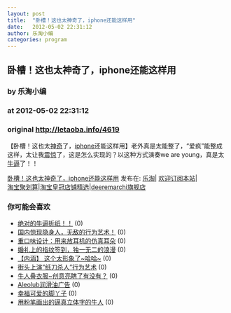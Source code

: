 ```yaml
---
layout: post
title:  "卧槽！这也太神奇了，iphone还能这样用"
date:   2012-05-02 22:31:12
author: 乐淘小编
categories: program
---
```


## 卧槽！这也太神奇了，iphone还能这样用
### by 乐淘小编
### at 2012-05-02 22:31:12
### original <http://letaoba.info/4619>

<p>【卧槽！这也太<a href="http://letaoba.info/tag/%e7%a5%9e%e5%a5%87" title="查看 神奇 中的全部文章">神奇</a>了，<a href="http://letaoba.info/tag/iphone" title="查看 iphone 中的全部文章">iphone</a>还能这样用】老外真是太能整了，“爱疯”能整成这样，太让我<a href="http://letaoba.info/tag/%e9%9c%87%e6%83%8a" title="查看 震惊 中的全部文章">震惊</a>了，这是怎么实现的？以这种方式演奏we are young，真是太<a href="http://letaoba.info/tag/%e7%89%9b%e9%80%bc" title="查看 牛逼 中的全部文章">牛逼</a>了！！<br>
</p>
<p><a href="http://letaoba.info/4619">卧槽！这也太神奇了，iphone还能这样用</a> 发布在: <a href="http://letaoba.info">乐淘</a>| <a href="http://letaoba.info/feed">欢迎订阅本站</a>|
<br>
<a href="http://www.taobao.com/go/chn/tbk_channel/jkwt.php?pid=mm_14340546_2405588_9605426&amp;eventid=102405">淘宝聚划算</a>|<a href="http://www.taobao.com/go/chn/tbk_channel/huangguan.php?pid=mm_14340546_2434133_9338368&amp;eventid=101858">淘宝皇冠店铺精选</a>|<a href="http://s.click.taobao.com/t_8?e=7HZ5x%2BOzdsYUBq8G4nHLsBOiWn0%3D&amp;p=mm_14340546_0_0">deeremarchi旗舰店</a></p>
<h3>你可能会喜欢</h3><ul><li><a href="http://letaoba.info/4562" title="绝对的牛逼折纸！！ (2012 年 5 月 1 日)">绝对的牛逼折纸！！</a> (0)</li><li><a href="http://letaoba.info/4410" title="国内惊现隐身人，无敌的行为艺术！ (2012 年 4 月 28 日)">国内惊现隐身人，无敌的行为艺术！</a> (0)</li><li><a href="http://letaoba.info/3874" title="重口味设计：用来放耳机的仿真耳朵 (2012 年 4 月 6 日)">重口味设计：用来放耳机的仿真耳朵</a> (0)</li><li><a href="http://letaoba.info/4614" title="婚礼上的指纹签到，独一无二的浪漫 (2012 年 5 月 2 日)">婚礼上的指纹签到，独一无二的浪漫</a> (0)</li><li><a href="http://letaoba.info/4612" title="【内涵】 这个太形象了~哈哈~ (2012 年 5 月 2 日)">【内涵】 这个太形象了~哈哈~</a> (0)</li><li><a href="http://letaoba.info/4561" title="街头上演”纸刀杀人”行为艺术 (2012 年 5 月 1 日)">街头上演”纸刀杀人”行为艺术</a> (0)</li><li><a href="http://letaoba.info/4538" title="牛人叠衣服~创意亮瞎了有没有？ (2012 年 4 月 30 日)">牛人叠衣服~创意亮瞎了有没有？</a> (0)</li><li><a href="http://letaoba.info/4532" title="Aleolub润滑油广告 (2012 年 4 月 30 日)">Aleolub润滑油广告</a> (0)</li><li><a href="http://letaoba.info/4512" title="幸福可爱的脚丫子 (2012 年 4 月 30 日)">幸福可爱的脚丫子</a> (0)</li><li><a href="http://letaoba.info/4506" title="用粉笔画出的逼真立体字的牛人 (2012 年 4 月 30 日)">用粉笔画出的逼真立体字的牛人</a> (0)</li></ul><img src="http://feeds.feedburner.com/~r/blogspot/CRBRG/~4/2WKhSC5Uhq0" height="1" width="1">